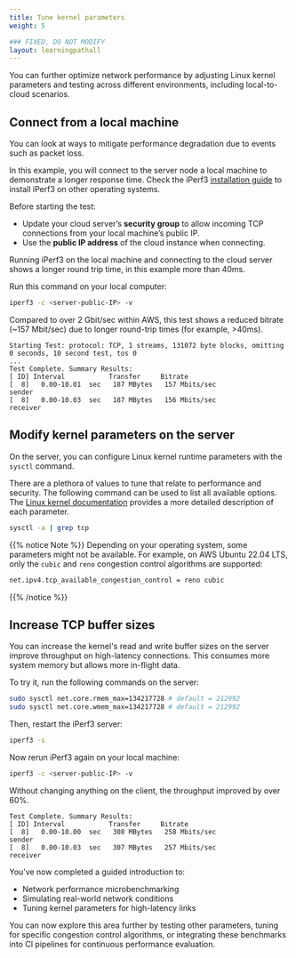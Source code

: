 ```yaml
---
title: Tune kernel parameters
weight: 5

### FIXED, DO NOT MODIFY
layout: learningpathall
---
```


You can further optimize network performance by adjusting Linux kernel parameters and testing across different environments, including local-to-cloud scenarios.

## Connect from a local machine

You can look at ways to mitigate performance degradation due to events such as packet loss. 

In this example, you will connect to the server node a local machine to demonstrate a longer response time. Check the iPerf3 [installation guide](https://iperf.fr/iperf-download.php) to install iPerf3 on other operating systems. 

Before starting the test:

- Update your cloud server’s **security group** to allow incoming TCP connections from your local machine’s public IP.
- Use the **public IP address** of the cloud instance when connecting.

Running iPerf3 on the local machine and connecting to the cloud server shows a longer round trip time, in this example more than 40ms. 

Run this command on your local computer:

```bash
iperf3 -c <server-public-IP> -v
```

Compared to over 2 Gbit/sec within AWS, this test shows a reduced bitrate (~157 Mbit/sec) due to longer round-trip times (for example, >40ms).

```output
Starting Test: protocol: TCP, 1 streams, 131072 byte blocks, omitting 0 seconds, 10 second test, tos 0
...
Test Complete. Summary Results:
[ ID] Interval           Transfer     Bitrate
[  8]   0.00-10.01  sec   187 MBytes   157 Mbits/sec                  sender
[  8]   0.00-10.03  sec   187 MBytes   156 Mbits/sec                  receiver
```

## Modify kernel parameters on the server

On the server, you can configure Linux kernel runtime parameters with the `sysctl` command. 

There are a plethora of values to tune that relate to performance and security. The following command can be used to list all available options. The [Linux kernel documentation](https://docs.kernel.org/networking/ip-sysctl.html#ip-sysctl) provides a more detailed description of each parameter. 

```bash
sysctl -a | grep tcp
```

{{% notice Note %}}
Depending on your operating system, some parameters might not be available. For example, on AWS Ubuntu 22.04 LTS, only the `cubic` and `reno` congestion control algorithms are supported:
```bash
net.ipv4.tcp_available_congestion_control = reno cubic
```
{{% /notice %}}

## Increase TCP buffer sizes

You can increase the kernel's read and write buffer sizes on the server  improve throughput on high-latency connections. This consumes more system memory but allows more in-flight data.

To try it, run the following commands on the server:

```bash
sudo sysctl net.core.rmem_max=134217728 # default = 212992
sudo sysctl net.core.wmem_max=134217728 # default = 212992
```

Then, restart the iPerf3 server:

```bash
iperf3 -s
```

Now rerun iPerf3 again on your local machine:

```bash
iperf3 -c <server-public-IP> -v
```

Without changing anything on the client, the throughput improved by over 60%.

```output
Test Complete. Summary Results:
[ ID] Interval           Transfer     Bitrate
[  8]   0.00-10.00  sec   308 MBytes   258 Mbits/sec                  sender
[  8]   0.00-10.03  sec   307 MBytes   257 Mbits/sec                  receiver

```

You’ve now completed a guided introduction to:

* Network performance microbenchmarking
* Simulating real-world network conditions
* Tuning kernel parameters for high-latency links

You can now explore this area further by testing other parameters, tuning for specific congestion control algorithms, or integrating these benchmarks into CI pipelines for continuous performance evaluation.